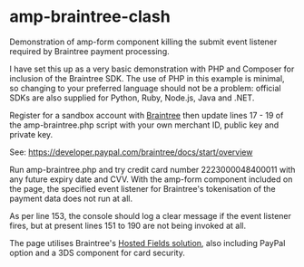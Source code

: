 # amp-braintree-clash

Demonstration of amp-form component killing the submit event listener required by Braintree payment processing.

I have set this up as a very basic demonstration with PHP and Composer for inclusion of the Braintree SDK. The use of PHP in this example is minimal, so changing to your preferred language should not be a problem: official SDKs are also supplied for Python, Ruby, Node.js, Java and .NET.

Register for a sandbox account with [Braintree](https://www.braintreepayments.com/sandbox) then update lines 17 - 19 of the amp-braintree.php script with your own merchant ID, public key and private key.

See: https://developer.paypal.com/braintree/docs/start/overview

Run amp-braintree.php and try credit card number 2223000048400011 with any future expiry date and CVV. With the amp-form component included on the page, the specified event listener for Braintree's tokenisation of the payment data does not run at all.

As per line 153, the console should log a clear message if the event listener fires, but at present lines 151 to 190 are not being invoked at all.

The page utilises Braintree's [Hosted Fields solution](https://developer.paypal.com/braintree/docs/start/hosted-fields), also including PayPal option and a 3DS component for card security.
